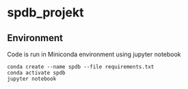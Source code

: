 # spdb_projekt

## Environment
Code is run in Miniconda environment using jupyter notebook
```
conda create --name spdb --file requirements.txt
conda activate spdb
jupyter notebook
```
